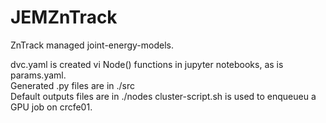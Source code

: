 # JEMZnTrack
ZnTrack managed joint-energy-models.  
  
dvc.yaml is created vi Node() functions in jupyter notebooks, as is params.yaml.  
Generated .py files are in ./src  
Default outputs files are in ./nodes
cluster-script.sh is used to enqueueu a GPU job on crcfe01.  
